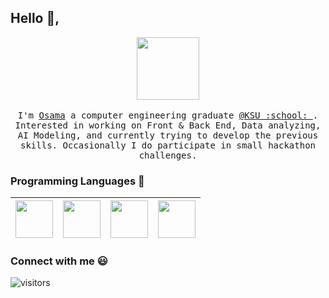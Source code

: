 
## Hello :wave:, 

<p align="center">
  <img src="https://computerheritagegroup.org/images/945cebc6-37a9-4872-ba83-d50f26d1eacb.gif" width=100>
  <br><br>
  <samp>
    I'm <a href="https://github.com/OsamaQh4/">Osama</a> a computer engineering graduate <a href="https://www.ksu.edu.sa/">@KSU :school: </a>. Interested in working on Front & Back End, Data analyzing, AI Modeling, and currently trying to develop the previous skills. Occasionally I do participate in small hackathon challenges. 
  </samp>
</p>

### Programming Languages  :rocket:
|<img src="https://raw.githubusercontent.com/coderjojo/coderjojo/master/img/cpp.png" width=60> | <img src="https://raw.githubusercontent.com/coderjojo/coderjojo/master/img/js.png" width=60> | <img src="https://raw.githubusercontent.com/coderjojo/coderjojo/master/img/python.svg" width=60> | <img src="https://brandslogos.com/wp-content/uploads/images/large/java-logo-1.png" width=60>
|:---:|:---:|:---:|:---:|


<!-- ### Tools :fire:
|<img src="https://upload.wikimedia.org/wikipedia/commons/thumb/3/38/Jupyter_logo.svg/1200px-Jupyter_logo.svg.png" width=60> | <img src="https://raw.githubusercontent.com/coderjojo/coderjojo/master/img/github.svg" width=60> |
|:---:|:---:| -->

### Connect with me :smiley:

  ![visitors](https://visitor-badge.glitch.me/badge?page_id=OsamaQh4/OsamaQh4)
